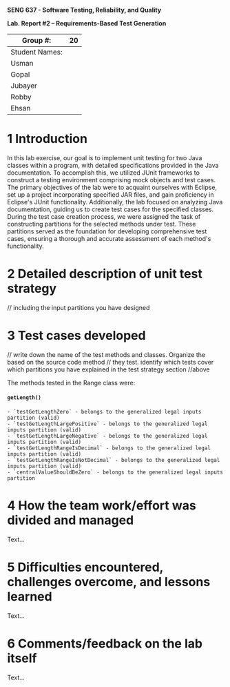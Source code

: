 **SENG 637 - Software Testing, Reliability, and Quality**

**Lab. Report \#2 – Requirements-Based Test Generation**

| Group \#:      |  20 |
| -------------- | --- |
| Student Names: |     |
| Usman          |     |
| Gopal          |     |
| Jubayer        |     |
| Robby          |     |
| Ehsan          |     |

# 1 Introduction

In this lab exercise, our goal is to implement unit testing for two Java classes within a program, with detailed specifications provided in the Java documentation. To accomplish this, we utilized JUnit frameworks to construct a testing environment comprising mock objects and test cases. The primary objectives of the lab were to acquaint ourselves with Eclipse, set up a project incorporating specified JAR files, and gain proficiency in Eclipse's JUnit functionality. Additionally, the lab focused on analyzing Java documentation, guiding us to create test cases for the specified classes. During the test case creation process, we were assigned the task of constructing partitions for the selected methods under test. These partitions served as the foundation for developing comprehensive test cases, ensuring a thorough and accurate assessment of each method's functionality.

# 2 Detailed description of unit test strategy

// including the input partitions you have designed

# 3 Test cases developed

// write down the name of the test methods and classes. Organize the based on
the source code method // they test. identify which tests cover which partitions
you have explained in the test strategy section //above

The methods tested in the Range class were:
#### `getLength()` ####

    - `testGetLengthZero` - belongs to the generalized legal inputs partition (valid)
    - `testGetLengthLargePositive` - belongs to the generalized legal inputs partition (valid)
    - `testGetLengthLargeNegative` - belongs to the generalized legal inputs partition (valid)
    - `testGetLengthRangeIsDecimal` - belongs to the generalized legal inputs partition (valid)
    - `testGetLengthRangeIsNotDecimal` - belongs to the generalized legal inputs partition (valid)
    - `centralValueShouldBeZero` - belongs to the generalized legal inputs partition
    

# 4 How the team work/effort was divided and managed

Text…

# 5 Difficulties encountered, challenges overcome, and lessons learned

Text…

# 6 Comments/feedback on the lab itself

Text…

